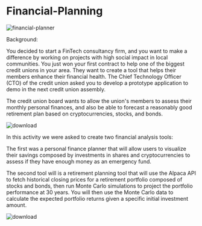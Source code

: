 # Financial-Planning

![financial-planner](https://github.com/shahp630/Financial-Planning/assets/133065460/8eceff7a-2ee0-4e4d-a356-78d783324dd1)

Background:

You decided to start a FinTech consultancy firm, and you want to make a difference by working on projects with high social impact in local communities. You just won your first contract to help one of the biggest credit unions in your area. They want to create a tool that helps their members enhance their financial health. The Chief Technology Officer (CTO) of the credit union asked you to develop a prototype application to demo in the next credit union assembly.

The credit union board wants to allow the union's members to assess their monthly personal finances, and also be able to forecast a reasonably good retirement plan based on cryptocurrencies, stocks, and bonds.

![download](https://github.com/shahp630/Financial-Planning/assets/133065460/cd840a98-3c32-4840-a2c6-c910de5d23c6)



In this activity we were asked to create two financial analysis tools:

The first was a personal finance planner that will allow users to visualize their savings composed by investments in shares and cryptocurrencies to assess if they have enough money as an emergency fund.

The second tool will is a retirement planning tool that will use the Alpaca API to fetch historical closing prices for a retirement portfolio composed of stocks and bonds, then run Monte Carlo simulations to project the portfolio performance at 30 years. You will then use the Monte Carlo data to calculate the expected portfolio returns given a specific initial investment amount.

![download](https://github.com/shahp630/Financial-Planning/assets/133065460/cd840a98-3c32-4840-a2c6-c910de5d23c6)
